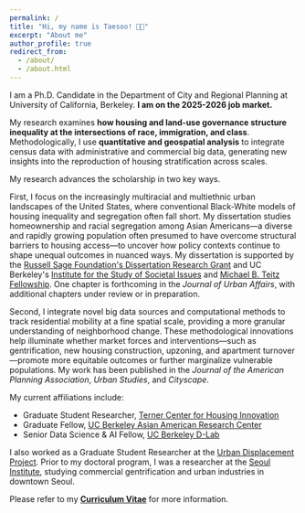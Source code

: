 ```yaml
---
permalink: /
title: "Hi, my name is Taesoo! 👋🏻"
excerpt: "About me"
author_profile: true
redirect_from: 
  - /about/
  - /about.html
---
```



I am a Ph.D. Candidate in the Department of City and Regional Planning at University of California, Berkeley. **I am on the 2025-2026 job market.**

My research examines **how housing and land-use governance structure inequality at the intersections of race, immigration, and class**. Methodologically, I use **quantitative and geospatial analysis** to integrate census data with administrative and commercial big data, generating new insights into the reproduction of housing stratification across scales. 

My research advances the scholarship in two key ways.

First, I focus on the increasingly multiracial and multiethnic urban landscapes of the United States, where conventional Black-White models of housing inequality and segregation often fall short. My dissertation studies homeownership and racial segregation among Asian Americans—a diverse and rapidly growing population often presumed to have overcome structural barriers to housing access—to uncover how policy contexts continue to shape unequal outcomes in nuanced ways. My dissertation is supported by the [Russell Sage Foundation's Dissertation Research Grant](https://www.russellsage.org/research/funding/dissertation-research-grants) and UC Berkeley's [Institute for the Study of Societal Issues](https://issi.berkeley.edu/) and [Michael B. Teitz Fellowship](https://ced.berkeley.edu/awards/michael-b-teitz-fellowship). One chapter is forthcoming in the _Journal of Urban Affairs_, with additional chapters under review or in preparation.

Second, I integrate novel big data sources and computational methods to track residential mobility at a fine spatial scale, providing a more granular understanding of neighborhood change. These methodological innovations help illuminate whether market forces and interventions—such as gentrification, new housing construction, upzoning, and apartment turnover—promote more equitable outcomes or further marginalize vulnerable populations. My work has been published in the _Journal of the American Planning Association_, _Urban Studies_, and _Cityscape_.

My current affiliations include:
- Graduate Student Researcher, [Terner Center for Housing Innovation](https://ternercenter.berkeley.edu/)
- Graduate Fellow, [UC Berkeley Asian American Research Center](https://issi.berkeley.edu/aarc)
- Senior Data Science & AI Fellow, [UC Berkeley D-Lab](https://dlab.berkeley.edu/)

I also worked as a Graduate Student Researcher at the [Urban Displacement Project](https://www.urbandisplacement.org/). Prior to my doctoral program, I was a researcher at the [Seoul Institute](https://global.si.re.kr/), studying commercial gentrification and urban industries in downtown Seoul. 

Please refer to my [**Curriculum Vitae**](https://taesoosong.github.io/academic_cv/CV_SONG_Taesoo.pdf) for more information.
